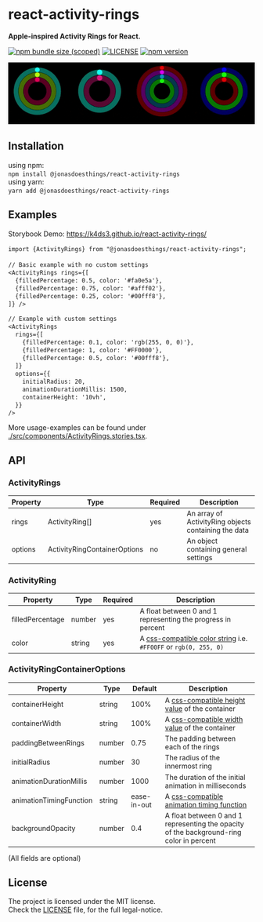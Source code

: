 # react-activity-rings
**Apple-inspired Activity Rings for React.**  

[![npm bundle size (scoped)](https://img.shields.io/bundlephobia/minzip/@jonasdoesthings/react-activity-rings?color=%2384cc16&style=flat-square)](https://bundlephobia.com/package/@jonasdoesthings/react-activity-rings)
[![LICENSE](https://img.shields.io/npm/l/@jonasdoesthings/react-activity-rings?color=%2384cc16&style=flat-square)](./LICENSE)
[![npm version](https://img.shields.io/npm/v/@jonasdoesthings/react-activity-rings?color=84cc16&style=flat-square)](https://www.npmjs.com/package/@jonasdoesthings/react-activity-rings/)


![demo banner gif](.assets/activityrings_banner.gif)

## Installation
using npm:  
`npm install @jonasdoesthings/react-activity-rings`  
using yarn:  
`yarn add @jonasdoesthings/react-activity-rings`  

## Examples
Storybook Demo: https://k4ds3.github.io/react-activity-rings/

```tsx
import {ActivityRings} from "@jonasdoesthings/react-activity-rings";

// Basic example with no custom settings
<ActivityRings rings={[
  {filledPercentage: 0.5, color: '#fa0e5a'},
  {filledPercentage: 0.75, color: '#afff02'},
  {filledPercentage: 0.25, color: '#00fff8'},
]} />
```
```tsx
// Example with custom settings
<ActivityRings 
  rings={[
    {filledPercentage: 0.1, color: 'rgb(255, 0, 0)'},
    {filledPercentage: 1, color: '#FF0000'},
    {filledPercentage: 0.5, color: '#00fff8'},
  ]} 
  options={{
    initialRadius: 20,
    animationDurationMillis: 1500,
    containerHeight: '10vh',
  }} 
/>
```

More usage-examples can be found under [./src/components/ActivityRings.stories.tsx](./src/components/ActivityRings.stories.tsx).

## API
### ActivityRings
| Property | Type                         | Required | Description                                          |
|----------|------------------------------|----------|------------------------------------------------------|
| rings    | ActivityRing[]               | yes      | An array of ActivityRing objects containing the data |
| options  | ActivityRingContainerOptions | no       | An object containing general settings                |

### ActivityRing
| Property         | Type   | Required | Description                                                                                                                |
|------------------|--------|----------|----------------------------------------------------------------------------------------------------------------------------|
| filledPercentage | number | yes      | A float between 0 and 1 representing the progress in percent                                                               |
| color            | string | yes      | A [css-compatible color string](https://developer.mozilla.org/en-US/docs/Web/CSS/color) i.e. `#FF00FF` or `rgb(0, 255, 0)` |

### ActivityRingContainerOptions
| Property                | Type   | Default     | Description                                                                                                              |
|-------------------------|--------|-------------|--------------------------------------------------------------------------------------------------------------------------|
| containerHeight         | string | 100%        | A [css-compatible height value](https://developer.mozilla.org/en-US/docs/Web/CSS/height) of the container                |
| containerWidth          | string | 100%        | A [css-compatible width value](https://developer.mozilla.org/en-US/docs/Web/CSS/width) of the container                  |
| paddingBetweenRings     | number | 0.75        | The padding between each of the rings                                                                                    |
| initialRadius           | number | 30          | The radius of the innermost ring                                                                                         |
| animationDurationMillis | number | 1000        | The duration of the initial animation in milliseconds                                                                    |
| animationTimingFunction | string | ease-in-out | A [css-compatible animation timing function](https://developer.mozilla.org/en-US/docs/Web/CSS/animation-timing-function) |
| backgroundOpacity       | number | 0.4         | A float between 0 and 1 representing the opacity of the background-ring color in percent                                 |

(All fields are optional)

## License
The project is licensed under the MIT license.    
Check the [LICENSE](./LICENSE) file, for the full legal-notice.
